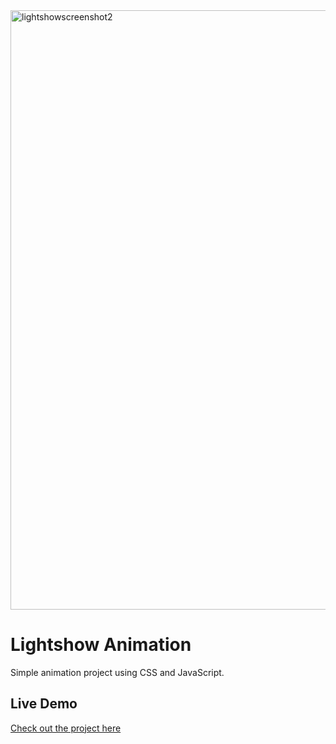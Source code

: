 <img width="959" alt="lightshowscreenshot2" src="https://github.com/user-attachments/assets/11399828-4434-4179-a993-381e1ad0d6ea">

# Lightshow Animation
Simple animation project using CSS and JavaScript.

## Live Demo
[Check out the project here](https://Aaron-K17.github.io/Lightshow-Animation)

